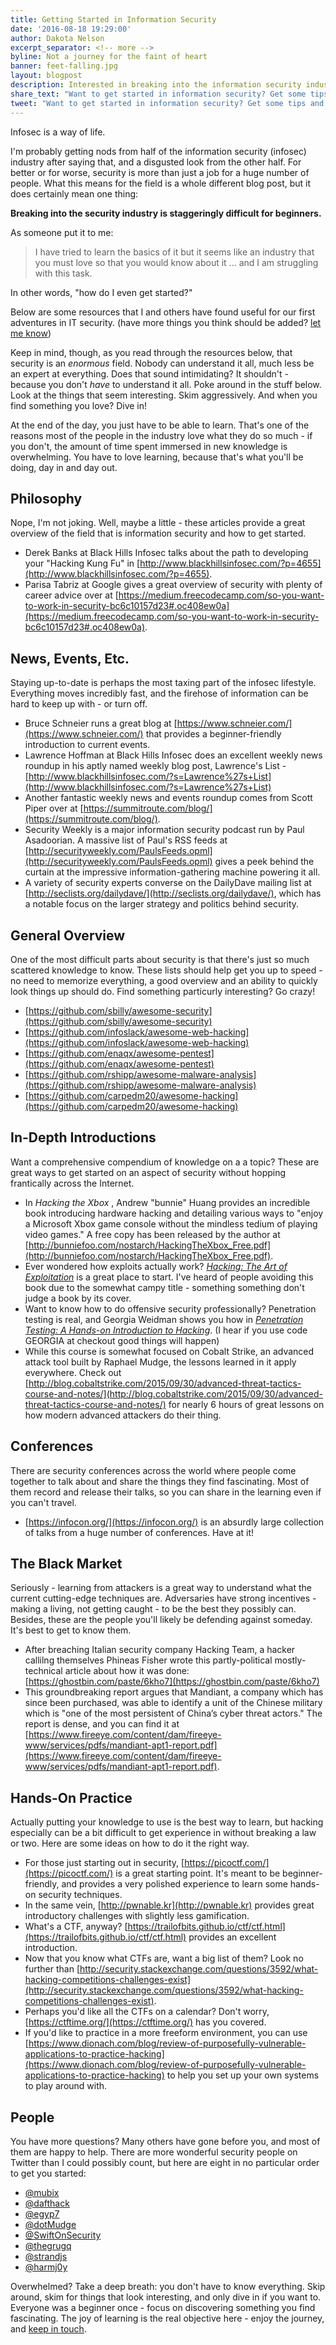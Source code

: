 ```yaml
---
title: Getting Started in Information Security
date: '2016-08-18 19:29:00'
author: Dakota Nelson
excerpt_separator: <!-- more -->
byline: Not a journey for the faint of heart
banner: feet-falling.jpg
layout: blogpost
description: Interested in breaking into the information security industry? Get started with some of these resources.
share_text: "Want to get started in information security? Get some tips and resources at https://strikersecurity.com/blog/getting-started-in-information-security/"
tweet: "Want to get started in information security? Get some tips and resources from @jerkota at https://strikersecurity.com/blog/getting-started-in-information-security/ %23infosec %23jobs"
---
```

Infosec is a way of life.

I'm probably getting nods from half of the information security (infosec) industry after saying that, and a disgusted look from the other half. For better or for worse, security is more than just a job for a huge number of people. What this means for the field is a whole different blog post, but it does certainly mean one thing:

**Breaking into the security industry is staggeringly difficult for beginners.**

<!-- more -->

As someone put it to me:

> I have tried to learn the basics of it but it seems like an industry that you must love so that you would know about it ... and I am struggling with this task.  

In other words, "how do I even get started?"

Below are some resources that I and others have found useful for our first adventures in IT security. (have more things you think should be added? <a href="/contact/" target="_blank">let me know</a>)

Keep in mind, though, as you read through the resources below, that security is an *enormous* field. Nobody can understand it all, much less be an expert at everything. Does that sound intimidating? It shouldn't - because you don't *have* to understand it all. Poke around in the stuff below. Look at the things that seem interesting. Skim aggressively. And when you find something you love? Dive in!

At the end of the day, you just have to be able to learn. That's one of the reasons most of the people in the industry love what they do so much - if you don't, the amount of time spent immersed in new knowledge is overwhelming. You have to love learning, because that's what you'll be doing, day in and day out.


## Philosophy
Nope, I'm not joking. Well, maybe a little - these articles provide a great overview of the field that is information security and how to get started.

* Derek Banks at Black Hills Infosec talks about the path to developing your "Hacking Kung Fu" in [http://www.blackhillsinfosec.com/?p=4655](http://www.blackhillsinfosec.com/?p=4655).
* Parisa Tabriz at Google gives a great overview of security with plenty of career advice over at [https://medium.freecodecamp.com/so-you-want-to-work-in-security-bc6c10157d23#.oc408ew0a](https://medium.freecodecamp.com/so-you-want-to-work-in-security-bc6c10157d23#.oc408ew0a).


## News, Events, Etc.
Staying up-to-date is perhaps the most taxing part of the infosec lifestyle. Everything moves incredibly fast, and the firehose of information can be hard to keep up with - or turn off.

* Bruce Schneier runs a great blog at [https://www.schneier.com/](https://www.schneier.com/) that provides a beginner-friendly introduction to current events.
* Lawrence Hoffman at Black Hills Infosec does an excellent weekly news roundup in his aptly named weekly blog post, Lawrence's List - [http://www.blackhillsinfosec.com/?s=Lawrence%27s+List](http://www.blackhillsinfosec.com/?s=Lawrence%27s+List)
* Another fantastic weekly news and events roundup comes from Scott Piper over at [https://summitroute.com/blog/](https://summitroute.com/blog/).
* Security Weekly is a major information security podcast run by Paul Asadoorian. A massive list of Paul's RSS feeds at [http://securityweekly.com/PaulsFeeds.opml](http://securityweekly.com/PaulsFeeds.opml) gives a peek behind the curtain at the impressive information-gathering machine powering it all.
* A variety of security experts converse on the DailyDave mailing list at [http://seclists.org/dailydave/](http://seclists.org/dailydave/), which has a notable focus on the larger strategy and politics behind security.


## General Overview
One of the most difficult parts about security is that there's just so much scattered knowledge to know. These lists should help get you up to speed - no need to memorize everything, a good overview and an ability to quickly look things up should do. Find something particurly interesting? Go crazy!

* [https://github.com/sbilly/awesome-security](https://github.com/sbilly/awesome-security)
* [https://github.com/infoslack/awesome-web-hacking](https://github.com/infoslack/awesome-web-hacking)
* [https://github.com/enaqx/awesome-pentest](https://github.com/enaqx/awesome-pentest)
* [https://github.com/rshipp/awesome-malware-analysis](https://github.com/rshipp/awesome-malware-analysis)
* [https://github.com/carpedm20/awesome-hacking](https://github.com/carpedm20/awesome-hacking)


## In-Depth Introductions
Want a comprehensive compendium of knowledge on a a topic? These are great ways to get started on an aspect of security without hopping frantically across the Internet.

* In *Hacking the Xbox* , Andrew "bunnie" Huang provides an incredible book introducing hardware hacking and detailing various ways to "enjoy a Microsoft Xbox game console without the mindless tedium of playing video games." A free copy has been released by the author at [http://bunniefoo.com/nostarch/HackingTheXbox_Free.pdf](http://bunniefoo.com/nostarch/HackingTheXbox_Free.pdf).
* Ever wondered how exploits actually work? [*Hacking: The Art of Exploitation*](https://www.nostarch.com/hacking2.htm) is a great place to start. I've heard of people avoiding this book due to the somewhat campy title - something something don't judge a book by its cover.
* Want to know how to do offensive security professionally? Penetration testing is real, and Georgia Weidman shows you how in [*Penetration Testing: A Hands-on Introduction to Hacking*](https://www.nostarch.com/pentesting). (I hear if you use code GEORGIA at checkout good things will happen)
* While this course is somewhat focused on Cobalt Strike, an advanced attack tool built by Raphael Mudge, the lessons learned in it apply everywhere. Check out [http://blog.cobaltstrike.com/2015/09/30/advanced-threat-tactics-course-and-notes/](http://blog.cobaltstrike.com/2015/09/30/advanced-threat-tactics-course-and-notes/) for nearly 6 hours of great lessons on how modern advanced attackers do their thing.


## Conferences
There are security conferences across the world where people come together to talk about and share the things they find fascinating. Most of them record and release their talks, so you can share in the learning even if you can't travel.

* [https://infocon.org/](https://infocon.org/) is an absurdly large collection of talks from a huge number of conferences. Have at it!


## The Black Market
Seriously - learning from attackers is a great way to understand what the current cutting-edge techniques are. Adversaries have strong incentives - making a living, not getting caught - to be the best they possibly can. Besides, these are the people you'll likely be defending against someday. It's best to get to know them.

* After breaching Italian security company Hacking Team, a hacker callilng themselves Phineas Fisher wrote this partly-political mostly-technical article about how it was done: [https://ghostbin.com/paste/6kho7](https://ghostbin.com/paste/6kho7)
* This groundbreaking report argues that Mandiant, a company which has since been purchased, was able to identify a unit of the Chinese military which is "one of the most persistent of China’s cyber threat actors." The report is dense, and you can find it at [https://www.fireeye.com/content/dam/fireeye-www/services/pdfs/mandiant-apt1-report.pdf](https://www.fireeye.com/content/dam/fireeye-www/services/pdfs/mandiant-apt1-report.pdf).

## Hands-On Practice
Actually putting your knowledge to use is the best way to learn, but hacking especially can be a bit difficult to get experience in without breaking a law or two. Here are some ideas on how to do it the right way.

* For those just starting out in security, [https://picoctf.com/](https://picoctf.com/) is a great starting point. It's meant to be beginner-friendly, and provides a very polished experience to learn some hands-on security techniques.
* In the same vein, [http://pwnable.kr](http://pwnable.kr) provides great introductory challenges with slightly less gamification.
* What's a CTF, anyway? [https://trailofbits.github.io/ctf/ctf.html](https://trailofbits.github.io/ctf/ctf.html) provides an excellent introduction.
* Now that you know what CTFs are, want a big list of them? Look no further than [http://security.stackexchange.com/questions/3592/what-hacking-competitions-challenges-exist](http://security.stackexchange.com/questions/3592/what-hacking-competitions-challenges-exist).
* Perhaps you'd like all the CTFs on a calendar? Don't worry, [https://ctftime.org/](https://ctftime.org/) has you covered.
* If you'd like to practice in a more freeform environment, you can use [https://www.dionach.com/blog/review-of-purposefully-vulnerable-applications-to-practice-hacking](https://www.dionach.com/blog/review-of-purposefully-vulnerable-applications-to-practice-hacking) to help you set up your own systems to play around with.


## People
You have more questions? Many others have gone before you, and most of them are happy to help. There are more wonderful security people on Twitter than I could possibly count, but here are eight in no particular order to get you started:

* [@mubix](https://twitter.com/mubix)
* [@dafthack](https://twitter.com/dafthack)
* [@egyp7](https://twitter.com/egyp7)
* [@dotMudge](https://twitter.com/dotMudge)
* [@SwiftOnSecurity](https://twitter.com/SwiftOnSecurity)
* [@thegrugq](https://twitter.com/thegrugq)
* [@strandjs](https://twitter.com/strandjs)
* [@harmj0y](https://twitter.com/harmjoy)

Overwhelmed? Take a deep breath: you don't have to know everything. Skip around, skim for things that look interesting, and only dive in if you want to. Everyone was a beginner once - focus on discovering something you find fascinating. The joy of learning is the real objective here - enjoy the journey, and <a href="/contact/" target="_blank">keep in touch</a>.
